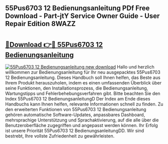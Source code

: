 ## 55Pus6703 12 Bedienungsanleitung PDf Free Download - Part-jtY Service Owner Guide - User Repair Edition 8WAZZ

# <h2><a href="http://df2k6j.blite.top/?on=55Pus6703+12+Bedienungsanleitung">🔗Download 👉🔴 55Pus6703 12 Bedienungsanleitung</a></h2>

[![55Pus6703 12 Bedienungsanleitung new download](https://i.imgur.com/lujVjoI.png)](http://df2k6j.blite.top/?on=55Pus6703+12+Bedienungsanleitung)
Hallo und herzlich willkommen zur Bedienungsanleitung für Ihr neu ausgepacktes 55Pus6703 12 Bedienungsanleitung. Dieses Handbuch soll Ihnen helfen, das Beste aus Ihrem Produkt herauszuholen, indem es einen umfassenden Überblick über seine Funktionen, den Installationsprozess, die Bedienungsanleitung, Wartungstipps und Fehlerbehebungsverfahren gibt. Bitte beachten Sie den Index 55Pus6703 12 BedienungsanleitungD Der Index am Ende dieses Handbuchs kann Ihnen helfen, relevante Informationen schnell zu finden. Zu den erweiterten Funktionen von 55Pus6703 12 Bedienungsanleitung gehören automatische Software-Updates, anpassbares Dashboard, mehrsprachige Unterstützung und Sprachaktivierung, auf die alle über die Benutzeroberfläche zugegriffen und angepasst werden können. Ihr Erfolg ist unsere Priorität 55Pus6703 12 BedienungsanleitungDD. Wir sind bestrebt, Ihre vollste Zufriedenheit zu gewährleisten.
